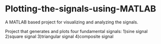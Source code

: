 # Plotting-the-signals-using-MATLAB
A MATLAB based project for visualizing and analyzing the signals.

Project that generates and plots four fundamental signals:
1)sine signal
2)square signal
3)triangular signal
4)composite signal
